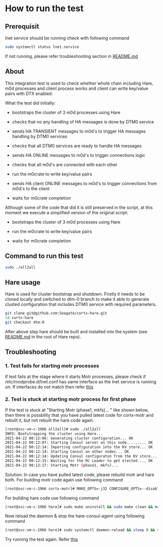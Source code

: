# How to run the test

## Prerequisit
lnet service should be running check with following command
```sh
sudo systemctl status lnet.service
```

If not running, please refer troubleshooting section in [README.md](https://github.com/Seagate/cortx-hare/blob/main/README.md#data_iface)

## About

This integration test is used to check whether whole
chain including Hare, m0d processes and client process
works and client can write key/value pairs with DTX
enabled.

What the test did initially:
-   bootstraps the cluster of 3 m0d processes using Hare

-   checks that no any handling of HA messages is done by
    DTM0 service

-   sends HA TRANSIENT messages to m0d's to trigger HA messages
    handling by DTM0 services

-   checks that all DTM0 services are ready to handle HA messages

-   sends HA ONLINE messages to m0d's to trigger connections logic

-   checks that all m0d's are connected with each other

-   run the m0crate to write key/value pairs

-   sends HA client ONLINE messages to m0d's to trigger
    connections from m0d's to the client

-   waits for m0crate completion

Although some of the code that did it is still preserved in the script,
at this moment we execute a simplified version of the original script:
-   bootstraps the cluster of 3 m0d processes using Hare

-   run the m0crate to write key/value pairs

-   waits for m0crate completion

## Command to run this test
```sh
sudo ./all2all
```

## Hare usage

Hare is used for cluster bootstrap and shutdown. Firstly
it needs to be cloned locally and switched to dtm-0 branch
to make it able to generate clusted configuration that includes
DTM0 service with required parameters.
```sh
git clone git@github.com:Seagate/cortx-hare.git
cd cortx-hare
git checkout dtm-0
```
After above step hare should be built and installed into the system 
(see [README.md](https://github.com/Seagate/cortx-hare/blob/main/README.md) in the root of Hare repo).

## Troubleshooting
### 1. Test fails for starting motr processes
If test fails at the stage where it starts Motr processes, please check if /etc/modprobe.d/lnet.conf has same interface as 
the lnet service is running on. If interfaces do not match then refer [this](https://github.com/Seagate/cortx-hare/blob/main/README.md#data_iface)

### 2. Test is stuck at starting motr process for first phase
If the test is stuck at "Starting Motr (phase1, mkfs)... " like shown below, then there is possbility that 
you have pulled latest code for cortx-motr and rebuilt it, but not rebuilt the hare code again.

```sh
[root@ssc-vm-c-1966 all2all]# sudo ./all2all
INFO: Bootstrapping the cluster using Hare...
2021-04-22 00:12:06: Generating cluster configuration... OK
2021-04-22 00:12:07: Starting Consul server on this node......... OK
2021-04-22 00:12:14: Importing configuration into the KV store... OK
2021-04-22 00:12:14: Starting Consul on other nodes... OK
2021-04-22 00:12:14: Updating Consul configuraton from the KV store... OK
2021-04-22 00:12:15: Waiting for the RC Leader to get elected.... OK
2021-04-22 00:12:17: Starting Motr (phase1, mkfs)...

```
Solution:
In case you have pulled latest code, please rebuild motr and hare both. 
For building motr code again use following command
```sh
[root@ssc-vm-c-1966 cortx-motr]# MAKE_OPTS=-j32 CONFIGURE_OPTS=--disable-altogether-mode\ --enable-debug\ --enable-dtm0\ --with-trace-ubuf-size=32  ./scripts/m0 rebuild || echo FAIL;
```
For building hare code use following command
```sh
[root@ssc-vm-c-1966 hare]# sudo make uninstall && sudo make clean && make && sudo make install
```
Now reload the daemon & stop the hare-consul-agent using following command

```sh
[root@ssc-vm-c-1966 hare]# sudo systemctl daemon-reload && sleep 5 && service hare-consul-agent stop 
```
Try running the test again. Refer [this](https://github.com/Seagate/cortx-motr/blob/dtm0-main/dtm0/it/all2all/README.md#command-to-run-this-test)
